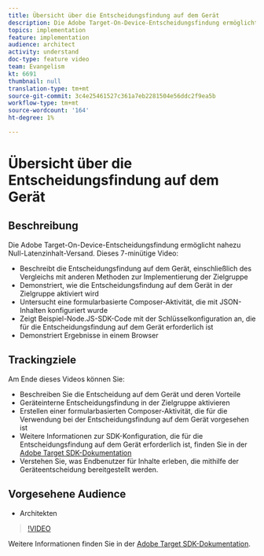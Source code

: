 ```yaml
---
title: Übersicht über die Entscheidungsfindung auf dem Gerät
description: Die Adobe Target-On-Device-Entscheidungsfindung ermöglicht nahezu Null-Latenzinhalt-Versand.
topics: implementation
feature: implementation
audience: architect
activity: understand
doc-type: feature video
team: Evangelism
kt: 6691
thumbnail: null
translation-type: tm+mt
source-git-commit: 3c4e25461527c361a7eb2281504e56ddc2f9ea5b
workflow-type: tm+mt
source-wordcount: '164'
ht-degree: 1%

---
```



# Übersicht über die Entscheidungsfindung auf dem Gerät

## Beschreibung

Die Adobe Target-On-Device-Entscheidungsfindung ermöglicht nahezu Null-Latenzinhalt-Versand. Dieses 7-minütige Video:

* Beschreibt die Entscheidungsfindung auf dem Gerät, einschließlich des Vergleichs mit anderen Methoden zur Implementierung der Zielgruppe
* Demonstriert, wie die Entscheidungsfindung auf dem Gerät in der Zielgruppe aktiviert wird
* Untersucht eine formularbasierte Composer-Aktivität, die mit JSON-Inhalten konfiguriert wurde
* Zeigt Beispiel-Node.JS-SDK-Code mit der Schlüsselkonfiguration an, die für die Entscheidungsfindung auf dem Gerät erforderlich ist
* Demonstriert Ergebnisse in einem Browser

## Trackingziele

Am Ende dieses Videos können Sie:

* Beschreiben Sie die Entscheidung auf dem Gerät und deren Vorteile
* Geräteinterne Entscheidungsfindung in der Zielgruppe aktivieren
* Erstellen einer formularbasierten Composer-Aktivität, die für die Verwendung bei der Entscheidungsfindung auf dem Gerät vorgesehen ist
* Weitere Informationen zur SDK-Konfiguration, die für die Entscheidungsfindung auf dem Gerät erforderlich ist, finden Sie in der [Adobe Target SDK-Dokumentation](https://adobetarget-sdks.gitbook.io/docs/on-device-decisioning/introduction-to-on-device-decisioning)
* Verstehen Sie, was Endbenutzer für Inhalte erleben, die mithilfe der Geräteentscheidung bereitgestellt werden.


## Vorgesehene Audience

* Architekten

>[!VIDEO](https://video.tv.adobe.com/v/329032/?quality=12)

Weitere Informationen finden Sie in der [Adobe Target SDK-Dokumentation](https://adobetarget-sdks.gitbook.io/docs/on-device-decisioning/introduction-to-on-device-decisioning).